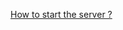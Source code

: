 [How to start the server ?](https://github.com/paket-phileep/code-server/blob/main/docs/CONTRIBUTING.md#development-workflow)


